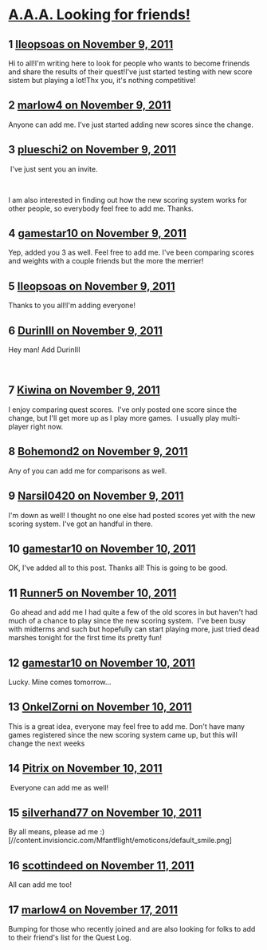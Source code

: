 # [A.A.A. Looking for friends!](https://community.fantasyflightgames.com/topic/56057-aaa-looking-for-friends/)

## 1 [Ileopsoas on November 9, 2011](https://community.fantasyflightgames.com/topic/56057-aaa-looking-for-friends/?do=findComment&comment=554018)

Hi to all!I'm writing here to look for people who wants to become frinends and share the results of their quest!I've just started testing with new score sistem but playing a lot!Thx you, it's nothing competitive!

## 2 [marlow4 on November 9, 2011](https://community.fantasyflightgames.com/topic/56057-aaa-looking-for-friends/?do=findComment&comment=554073)

Anyone can add me. I've just started adding new scores since the change.

## 3 [plueschi2 on November 9, 2011](https://community.fantasyflightgames.com/topic/56057-aaa-looking-for-friends/?do=findComment&comment=554074)

 I've just sent you an invite.

 

I am also interested in finding out how the new scoring system works for other people, so everybody feel free to add me. Thanks.

## 4 [gamestar10 on November 9, 2011](https://community.fantasyflightgames.com/topic/56057-aaa-looking-for-friends/?do=findComment&comment=554114)

Yep, added you 3 as well. Feel free to add me. I've been comparing scores and weights with a couple friends but the more the merrier!

## 5 [Ileopsoas on November 9, 2011](https://community.fantasyflightgames.com/topic/56057-aaa-looking-for-friends/?do=findComment&comment=554126)

Thanks to you all!I'm adding everyone!

## 6 [DurinIII on November 9, 2011](https://community.fantasyflightgames.com/topic/56057-aaa-looking-for-friends/?do=findComment&comment=554139)

Hey man! Add DurinIII

 

## 7 [Kiwina on November 9, 2011](https://community.fantasyflightgames.com/topic/56057-aaa-looking-for-friends/?do=findComment&comment=554153)

I enjoy comparing quest scores.  I've only posted one score since the change, but I'll get more up as I play more games.  I usually play multi-player right now.

## 8 [Bohemond2 on November 9, 2011](https://community.fantasyflightgames.com/topic/56057-aaa-looking-for-friends/?do=findComment&comment=554219)

Any of you can add me for comparisons as well.

## 9 [Narsil0420 on November 9, 2011](https://community.fantasyflightgames.com/topic/56057-aaa-looking-for-friends/?do=findComment&comment=554264)

I'm down as well! I thought no one else had posted scores yet with the new scoring system. I've got an handful in there.

## 10 [gamestar10 on November 10, 2011](https://community.fantasyflightgames.com/topic/56057-aaa-looking-for-friends/?do=findComment&comment=554275)

OK, I've added all to this post. Thanks all! This is going to be good.

## 11 [Runner5 on November 10, 2011](https://community.fantasyflightgames.com/topic/56057-aaa-looking-for-friends/?do=findComment&comment=554277)

 Go ahead and add me I had quite a few of the old scores in but haven't had much of a chance to play since the new scoring system.  I've been busy with midterms and such but hopefully can start playing more, just tried dead marshes tonight for the first time its pretty fun!

## 12 [gamestar10 on November 10, 2011](https://community.fantasyflightgames.com/topic/56057-aaa-looking-for-friends/?do=findComment&comment=554278)

Lucky. Mine comes tomorrow...

## 13 [OnkelZorni on November 10, 2011](https://community.fantasyflightgames.com/topic/56057-aaa-looking-for-friends/?do=findComment&comment=554337)

This is a great idea, everyone may feel free to add me. Don't have many games registered since the new scoring system came up, but this will change the next weeks

## 14 [Pitrix on November 10, 2011](https://community.fantasyflightgames.com/topic/56057-aaa-looking-for-friends/?do=findComment&comment=554453)

 Everyone can add me as well!

## 15 [silverhand77 on November 10, 2011](https://community.fantasyflightgames.com/topic/56057-aaa-looking-for-friends/?do=findComment&comment=554625)

By all means, please ad me :) [//content.invisioncic.com/Mfantflight/emoticons/default_smile.png]

## 16 [scottindeed on November 11, 2011](https://community.fantasyflightgames.com/topic/56057-aaa-looking-for-friends/?do=findComment&comment=554814)

All can add me too!

## 17 [marlow4 on November 17, 2011](https://community.fantasyflightgames.com/topic/56057-aaa-looking-for-friends/?do=findComment&comment=557149)

Bumping for those who recently joined and are also looking for folks to add to their friend's list for the Quest Log.

